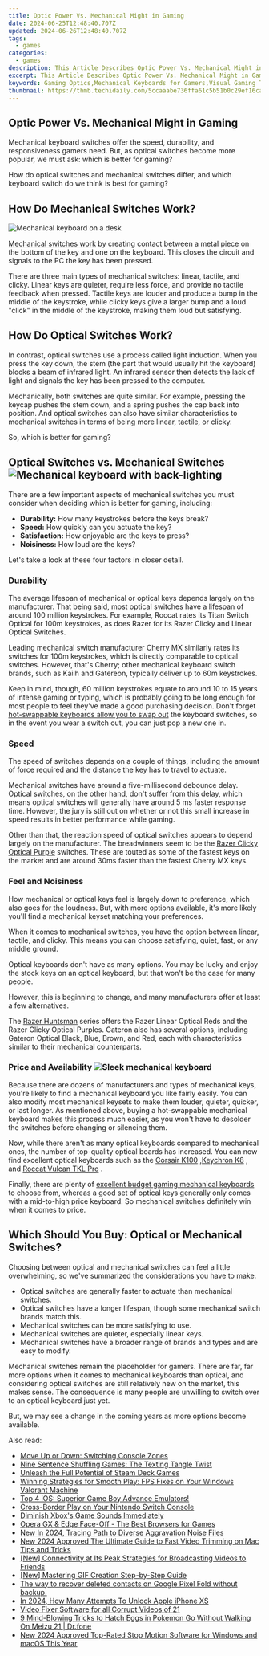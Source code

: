 ```yaml
---
title: Optic Power Vs. Mechanical Might in Gaming
date: 2024-06-25T12:48:40.707Z
updated: 2024-06-26T12:48:40.707Z
tags:
  - games
categories:
  - games
description: This Article Describes Optic Power Vs. Mechanical Might in Gaming
excerpt: This Article Describes Optic Power Vs. Mechanical Might in Gaming
keywords: Gaming Optics,Mechanical Keyboards for Gamers,Visual Gaming Technology,Competitive Gaming Inputs,Eye-Tracking Gaming Systems,Mechanical Vs. Optical Mouse Comparison,High Refresh Rate Gaming Monitors
thumbnail: https://thmb.techidaily.com/5ccaaabe736ffa61c5b51b0c29ef16cab934fcf393b5c97e5b701ae15078e141.jpg
---
```


## Optic Power Vs. Mechanical Might in Gaming

 Mechanical keyboard switches offer the speed, durability, and responsiveness gamers need. But, as optical switches become more popular, we must ask: which is better for gaming?

 How do optical switches and mechanical switches differ, and which keyboard switch do we think is best for gaming?

## How Do Mechanical Switches Work?

![Mechanical keyboard on a desk](https://static1.makeuseofimages.com/wordpress/wp-content/uploads/2021/11/michelle-ding-50uD7HzOLW8-unsplash.jpg)

[Mechanical switches work](http://www.makeuseof.com/tag/mechanical-keyboard-work-technology-explained/) by creating contact between a metal piece on the bottom of the key and one on the keyboard. This closes the circuit and signals to the PC the key has been pressed.

 There are three main types of mechanical switches: linear, tactile, and clicky. Linear keys are quieter, require less force, and provide no tactile feedback when pressed. Tactile keys are louder and produce a bump in the middle of the keystroke, while clicky keys give a larger bump and a loud "click" in the middle of the keystroke, making them loud but satisfying.

## How Do Optical Switches Work?

 In contrast, optical switches use a process called light induction. When you press the key down, the stem (the part that would usually hit the keyboard) blocks a beam of infrared light. An infrared sensor then detects the lack of light and signals the key has been pressed to the computer.

 Mechanically, both switches are quite similar. For example, pressing the keycap pushes the stem down, and a spring pushes the cap back into position. And optical switches can also have similar characteristics to mechanical switches in terms of being more linear, tactile, or clicky.

So, which is better for gaming?

## Optical Switches vs. Mechanical Switches ![Mechanical keyboard with back-lighting](https://static1.makeuseofimages.com/wordpress/wp-content/uploads/2021/11/vipul-jha-a4X1cdC1QAc-unsplash.jpg)

 There are a few important aspects of mechanical switches you must consider when deciding which is better for gaming, including:

* **Durability:** How many keystrokes before the keys break?
* **Speed:** How quickly can you actuate the key?
* **Satisfaction:** How enjoyable are the keys to press?
* **Noisiness:** How loud are the keys?

Let's take a look at these four factors in closer detail.

### Durability

 The average lifespan of mechanical or optical keys depends largely on the manufacturer. That being said, most optical switches have a lifespan of around 100 million keystrokes. For example, Roccat rates its Titan Switch Optical for 100m keystrokes, as does Razer for its Razer Clicky and Linear Optical Switches.

 Leading mechanical switch manufacturer Cherry MX similarly rates its switches for 100m keystrokes, which is directly comparable to optical switches. However, that's Cherry; other mechanical keyboard switch brands, such as Kailh and Gatereon, typically deliver up to 60m keystrokes.

 Keep in mind, though, 60 million keystrokes equate to around 10 to 15 years of intense gaming or typing, which is probably going to be long enough for most people to feel they've made a good purchasing decision. Don't forget [hot-swappable keyboards allow you to swap out](https://www.makeuseof.com/why-you-need-hot-swappable-mechanical-keyboard/) the keyboard switches, so in the event you wear a switch out, you can just pop a new one in.

### Speed

 The speed of switches depends on a couple of things, including the amount of force required and the distance the key has to travel to actuate.

 Mechanical switches have around a five-millisecond debounce delay. Optical switches, on the other hand, don't suffer from this delay, which means optical switches will generally have around 5 ms faster response time. However, the jury is still out on whether or not this small increase in speed results in better performance while gaming.

 Other than that, the reaction speed of optical switches appears to depend largely on the manufacturer. The breadwinners seem to be the [Razer Clicky Optical Purple](https://razer.a9yw.net/c/119570/642901/10229?subId1=UUmuoUeUpU2004621&subId2=emuo&u=https%3A%2F%2Fwww.razer.com%2Fgb-en%2Frazer-optical-switch) switches. These are touted as some of the fastest keys on the market and are around 30ms faster than the fastest Cherry MX keys.

### Feel and Noisiness

 How mechanical or optical keys feel is largely down to preference, which also goes for the loudness. But, with more options available, it's more likely you'll find a mechanical keyset matching your preferences.

 When it comes to mechanical switches, you have the option between linear, tactile, and clicky. This means you can choose satisfying, quiet, fast, or any middle ground.

 Optical keyboards don't have as many options. You may be lucky and enjoy the stock keys on an optical keyboard, but that won't be the case for many people.

 However, this is beginning to change, and many manufacturers offer at least a few alternatives.

 The [Razer Huntsman](https://www.amazon.com/Razer-Huntsman-Tournament-Tenkeyless-Keyboard/dp/B07V25YPVW?linkCode=ll1&tag=muo-v2-2jbrk02-20&linkId=5b69344691c987a7fdf2e0c9ed994455&language=en%5FUS&ref%5F=as%5Fli%5Fss%5Ftl&ascsubtag=UUmuoUeUpU2004621&asc%5Frefurl=https%3A%2F%2Fwww.makeuseof.com%2Foptical-vs-mechanical-switches-best-for-gaming%2F&asc%5Fcampaign=Evergreen) series offers the Razer Linear Optical Reds and the Razer Clicky Optical Purples. Gateron also has several options, including Gateron Optical Black, Blue, Brown, and Red, each with characteristics similar to their mechanical counterparts.

### Price and Availability ![Sleek mechanical keyboard](https://static1.makeuseofimages.com/wordpress/wp-content/uploads/2021/11/jay-zhang-XX8zaI3XbvE-unsplash.jpg)

 Because there are dozens of manufacturers and types of mechanical keys, you're likely to find a mechanical keyboard you like fairly easily. You can also modify most mechanical keysets to make them louder, quieter, quicker, or last longer. As mentioned above, buying a hot-swappable mechanical keyboard makes this process much easier, as you won't have to desolder the switches before changing or silencing them.

 Now, while there aren't as many optical keyboards compared to mechanical ones, the number of top-quality optical boards has increased. You can now find excellent optical keyboards such as the [Corsair K100](https://www.amazon.com/Corsair-K100-Mechanical-Gaming-Keyboard/dp/B08HR68MQZ?linkCode=ll1&tag=muo-v2-2jbrk02-20&linkId=23638b63479cce034fb8bee791143ce1&language=en%5FUS&ref%5F=as%5Fli%5Fss%5Ftl&ascsubtag=UUmuoUeUpU2004621&asc%5Frefurl=https%3A%2F%2Fwww.makeuseof.com%2Foptical-vs-mechanical-switches-best-for-gaming%2F&asc%5Fcampaign=Evergreen) ,[Keychron K8](https://www.keychron.com/products/keychron-k8-tenkeyless-wireless-mechanical-keyboard?variant=39515068956761) , and [Roccat Vulcan TKL Pro](https://www.amazon.com/ROCCAT-Vulcan-Compact-Optical-Keyboard/dp/B08J4DGBB9?linkCode=ll1&tag=muo-v2-2jbrk02-20&linkId=b16daf181c950078b96fbd7a45f2251a&language=en%5FUS&ref%5F=as%5Fli%5Fss%5Ftl&ascsubtag=UUmuoUeUpU2004621&asc%5Frefurl=https%3A%2F%2Fwww.makeuseof.com%2Foptical-vs-mechanical-switches-best-for-gaming%2F&asc%5Fcampaign=Evergreen) .

 Finally, there are plenty of [excellent budget gaming mechanical keyboards](http://www.makeuseof.com/best-budget-gaming-keyboards/) to choose from, whereas a good set of optical keys generally only comes with a mid-to-high price keyboard. So mechanical switches definitely win when it comes to price.

## Which Should You Buy: Optical or Mechanical Switches?

 Choosing between optical and mechanical switches can feel a little overwhelming, so we've summarized the considerations you have to make.

* Optical switches are generally faster to actuate than mechanical switches.
* Optical switches have a longer lifespan, though some mechanical switch brands match this.
* Mechanical switches can be more satisfying to use.
* Mechanical switches are quieter, especially linear keys.
* Mechanical switches have a broader range of brands and types and are easy to modify.

 Mechanical switches remain the placeholder for gamers. There are far, far more options when it comes to mechanical keyboards than optical, and considering optical switches are still relatively new on the market, this makes sense. The consequence is many people are unwilling to switch over to an optical keyboard just yet.

 But, we may see a change in the coming years as more options become available.


<ins class="adsbygoogle"
     style="display:block"
     data-ad-format="autorelaxed"
     data-ad-client="ca-pub-7571918770474297"
     data-ad-slot="1223367746"></ins>



<ins class="adsbygoogle"
     style="display:block"
     data-ad-client="ca-pub-7571918770474297"
     data-ad-slot="8358498916"
     data-ad-format="auto"
     data-full-width-responsive="true"></ins>

<span class="atpl-alsoreadstyle">Also read:</span>
<div><ul>
<li><a href="https://games-able.techidaily.com/move-up-or-down-switching-console-zones/"><u>Move Up or Down: Switching Console Zones</u></a></li>
<li><a href="https://games-able.techidaily.com/nine-sentence-shuffling-games-the-texting-tangle-twist/"><u>Nine Sentence Shuffling Games: The Texting Tangle Twist</u></a></li>
<li><a href="https://games-able.techidaily.com/unleash-the-full-potential-of-steam-deck-games/"><u>Unleash the Full Potential of Steam Deck Games</u></a></li>
<li><a href="https://games-able.techidaily.com/winning-strategies-for-smooth-play-fps-fixes-on-your-windows-valorant-machine/"><u>Winning Strategies for Smooth Play: FPS Fixes on Your Windows Valorant Machine</u></a></li>
<li><a href="https://games-able.techidaily.com/top-4-ios-superior-game-boy-advance-emulators/"><u>Top 4 iOS: Superior Game Boy Advance Emulators!</u></a></li>
<li><a href="https://games-able.techidaily.com/cross-border-play-on-your-nintendo-switch-console/"><u>Cross-Border Play on Your Nintendo Switch Console</u></a></li>
<li><a href="https://games-able.techidaily.com/diminish-xboxs-game-sounds-immediately/"><u>Diminish Xbox's Game Sounds Immediately</u></a></li>
<li><a href="https://games-able.techidaily.com/opera-gx-and-edge-face-off-the-best-browsers-for-games/"><u>Opera GX & Edge Face-Off - The Best Browsers for Games</u></a></li>
<li><a href="https://audio-editing.techidaily.com/new-in-2024-tracing-path-to-diverse-aggravation-noise-files/"><u>New In 2024, Tracing Path to Diverse Aggravation Noise Files</u></a></li>
<li><a href="https://video-ai-editor.techidaily.com/new-2024-approved-the-ultimate-guide-to-fast-video-trimming-on-mac-tips-and-tricks/"><u>New 2024 Approved The Ultimate Guide to Fast Video Trimming on Mac Tips and Tricks</u></a></li>
<li><a href="https://facebook-video-files.techidaily.com/new-connectivity-at-its-peak-strategies-for-broadcasting-videos-to-friends/"><u>[New] Connectivity at Its Peak  Strategies for Broadcasting Videos to Friends</u></a></li>
<li><a href="https://extra-guidance.techidaily.com/new-mastering-gif-creation-step-by-step-guide/"><u>[New] Mastering GIF Creation  Step-by-Step Guide</u></a></li>
<li><a href="https://techidaily.com/the-way-to-recover-deleted-contacts-on-google-pixel-fold-without-backup-by-fonelab-android-recover-contacts/"><u>The way to recover deleted contacts on Google Pixel Fold without backup.</u></a></li>
<li><a href="https://ios-unlock.techidaily.com/in-2024-how-many-attempts-to-unlock-apple-iphone-xs-by-drfone-ios/"><u>In 2024, How Many Attempts To Unlock Apple iPhone XS</u></a></li>
<li><a href="https://techidaily.com/video-fixer-software-for-all-corrupt-videos-of-21-by-stellar-video-repair-mobile-video-repair/"><u>Video Fixer Software for all Corrupt Videos of 21</u></a></li>
<li><a href="https://android-pokemon-go.techidaily.com/9-mind-blowing-tricks-to-hatch-eggs-in-pokemon-go-without-walking-on-meizu-21-drfone-by-drfone-virtual-android/"><u>9 Mind-Blowing Tricks to Hatch Eggs in Pokemon Go Without Walking On Meizu 21 | Dr.fone</u></a></li>
<li><a href="https://ai-video-tools.techidaily.com/new-2024-approved-top-rated-stop-motion-software-for-windows-and-macos-this-year/"><u>New 2024 Approved Top-Rated Stop Motion Software for Windows and macOS This Year</u></a></li>
</ul></div>
